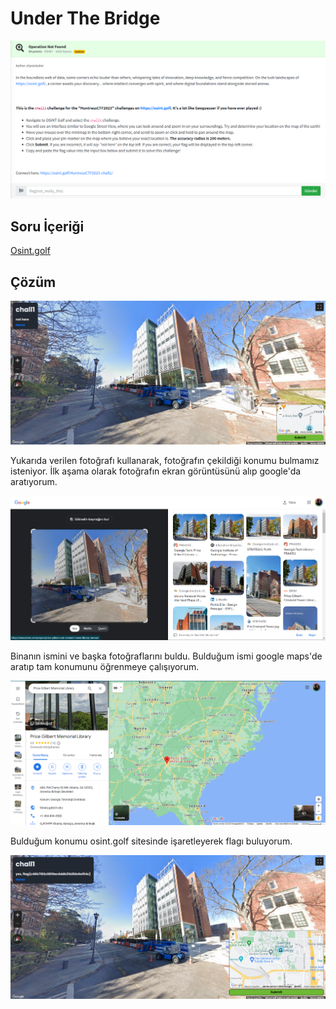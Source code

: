 # Under The Bridge
![Soru](https://github.com/mel4mi/Huntress2023-Writeups/blob/main/Depo/OSINT/Operation_Not_Found/Operation_Not_Found.png)
## Soru İçeriği
[Osint.golf](https://osint.golf/HuntressCTF2023-chall1)

## Çözüm
![](https://github.com/mel4mi/Huntress2023-Writeups/blob/main/Depo/OSINT/Operation_Not_Found/Screenshot_2.png)

Yukarıda verilen fotoğrafı kullanarak, fotoğrafın çekildiği konumu bulmamız isteniyor. İlk aşama olarak fotoğrafın ekran görüntüsünü alıp google'da aratıyorum.

![](https://github.com/mel4mi/Huntress2023-Writeups/blob/main/Depo/OSINT/Operation_Not_Found/Screenshot_3.png)

Binanın ismini ve başka fotoğraflarını buldu. Bulduğum ismi google maps'de aratıp tam konumunu öğrenmeye çalışıyorum.

![](https://github.com/mel4mi/Huntress2023-Writeups/blob/main/Depo/OSINT/Operation_Not_Found/Screenshot_4.png)

Bulduğum konumu osint.golf sitesinde işaretleyerek flagı buluyorum.

![](https://github.com/mel4mi/Huntress2023-Writeups/blob/main/Depo/OSINT/Operation_Not_Found/Screenshot_5.png)
